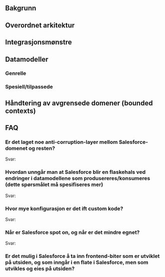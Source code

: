 
## Bakgrunn
<todo>
  
## Overordnet arkitektur
<todo>
  
## Integrasjonsmønstre
<todo>
  
## Datamodeller
  ### Genrelle
  ### Spesiell/tilpassede
<todo>
  
## Håndtering av avgrensede domener (bounded contexts)
<todo>
  
## FAQ
<todo>
  
### Er det laget noe anti-corruption-layer mellom Salesforce-domenet og resten?
Svar: 

### Hvordan unngår man at Salesforce blir en flaskehals ved endringer i datamodellene som produsereres/konsumeres (dette spørsmålet må spesifiseres mer)
Svar:

### Hvor mye konfigurasjon er det ift custom kode?
Svar:

### Når er Salesforce spot on, og når er det mindre egnet?
Svar:

### Er det mulig i Salesforce å ta inn frontend-biter som er utviklet på utsiden, og som inngår i en flate i Salesforce, men som utvikles og eies på utsiden?


